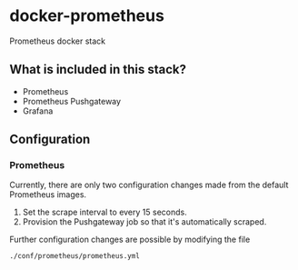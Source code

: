 # docker-prometheus
Prometheus docker stack

## What is included in this stack?
* Prometheus
* Prometheus Pushgateway
* Grafana

## Configuration

### Prometheus
Currently, there are only two configuration changes made from the default Prometheus images.
1. Set the scrape interval to every 15 seconds.
2. Provision the Pushgateway job so that it's automatically scraped.

Further configuration changes are possible by modifying the file 
````console
./conf/prometheus/prometheus.yml
````